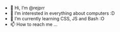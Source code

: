 - 👋 Hi, I’m @rejprr
- 👀 I’m interested in everything about computers :D
- 🌱 I’m currently learning CSS, JS and Bash :O
- 📫 How to reach me ...

<!---
rejprr/rejprr is a ✨ special ✨ repository because its `README.md` (this file) appears on your GitHub profile.
You can click the Preview link to take a look at your changes.
--->

